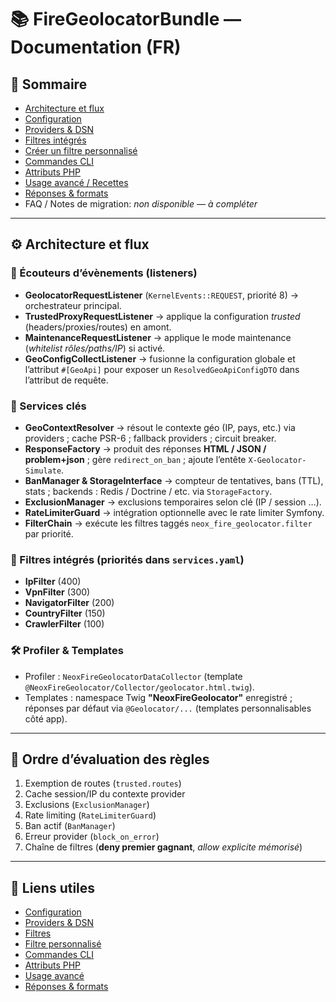 # 📚 FireGeolocatorBundle — Documentation (FR)

## 📑 Sommaire
- [Architecture et flux](#architecture-et-flux)
- [Configuration](./config.fr.md)
- [Providers & DSN](./providers.fr.md)
- [Filtres intégrés](./filters.fr.md)
- [Créer un filtre personnalisé](./custom-filter.fr.md)
- [Commandes CLI](./commands.fr.md)
- [Attributs PHP](./attributes.fr.md)
- [Usage avancé / Recettes](./usage.fr.md)
- [Réponses & formats](./responses.fr.md)
- FAQ / Notes de migration: *non disponible — à compléter*

---

## ⚙️ Architecture et flux

### 🔔 Écouteurs d’évènements (listeners)
- **GeolocatorRequestListener** (`KernelEvents::REQUEST`, priorité 8) → orchestrateur principal.  
- **TrustedProxyRequestListener** → applique la configuration *trusted* (headers/proxies/routes) en amont.  
- **MaintenanceRequestListener** → applique le mode maintenance (*whitelist rôles/paths/IP*) si activé.  
- **GeoConfigCollectListener** → fusionne la configuration globale et l’attribut `#[GeoApi]` pour exposer un `ResolvedGeoApiConfigDTO` dans l’attribut de requête.

### 🔑 Services clés
- **GeoContextResolver** → résout le contexte géo (IP, pays, etc.) via providers ; cache PSR-6 ; fallback providers ; circuit breaker.  
- **ResponseFactory** → produit des réponses **HTML / JSON / problem+json** ; gère `redirect_on_ban` ; ajoute l’entête `X-Geolocator-Simulate`.  
- **BanManager & StorageInterface** → compteur de tentatives, bans (TTL), stats ; backends : Redis / Doctrine / etc. via `StorageFactory`.  
- **ExclusionManager** → exclusions temporaires selon clé (IP / session …).  
- **RateLimiterGuard** → intégration optionnelle avec le rate limiter Symfony.  
- **FilterChain** → exécute les filtres taggés `neox_fire_geolocator.filter` par priorité.

### 🧩 Filtres intégrés (priorités dans `services.yaml`)
- **IpFilter** (400)  
- **VpnFilter** (300)  
- **NavigatorFilter** (200)  
- **CountryFilter** (150)  
- **CrawlerFilter** (100)

### 🛠️ Profiler & Templates
- Profiler : `NeoxFireGeolocatorDataCollector` (template `@NeoxFireGeolocator/Collector/geolocator.html.twig`).  
- Templates : namespace Twig **"NeoxFireGeolocator"** enregistré ; réponses par défaut via `@Geolocator/...` (templates personnalisables côté app).

---

## 🔄 Ordre d’évaluation des règles

1. Exemption de routes (`trusted.routes`)  
2. Cache session/IP du contexte provider  
3. Exclusions (`ExclusionManager`)  
4. Rate limiting (`RateLimiterGuard`)  
5. Ban actif (`BanManager`)  
6. Erreur provider (`block_on_error`)  
7. Chaîne de filtres (**deny premier gagnant**, *allow explicite mémorisé*)  

---

## 🔗 Liens utiles
- [Configuration](./config.fr.md)  
- [Providers & DSN](./providers.fr.md)  
- [Filtres](./filters.fr.md)  
- [Filtre personnalisé](./custom-filter.fr.md)  
- [Commandes CLI](./commands.fr.md)  
- [Attributs PHP](./attributes.fr.md)  
- [Usage avancé](./usage.fr.md)  
- [Réponses & formats](./responses.fr.md)  
